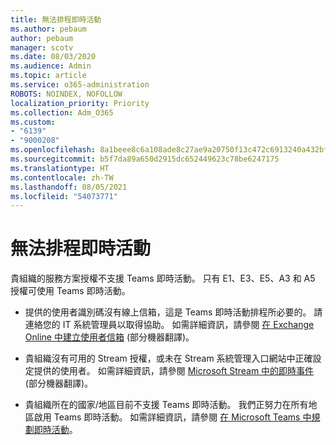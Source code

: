```yaml
---
title: 無法排程即時活動
ms.author: pebaum
author: pebaum
manager: scotv
ms.date: 08/03/2020
ms.audience: Admin
ms.topic: article
ms.service: o365-administration
ROBOTS: NOINDEX, NOFOLLOW
localization_priority: Priority
ms.collection: Adm_O365
ms.custom:
- "6139"
- "9000208"
ms.openlocfilehash: 8a1beee8c6a108ade8c27ae9a20750f13c472c6913240a432bfb0599a1a715b6
ms.sourcegitcommit: b5f7da89a650d2915dc652449623c78be6247175
ms.translationtype: HT
ms.contentlocale: zh-TW
ms.lasthandoff: 08/05/2021
ms.locfileid: "54073771"
---
```

# <a name="unable-to-schedule-a-live-event"></a>無法排程即時活動

貴組織的服務方案授權不支援 Teams 即時活動。 只有 E1、E3、E5、A3 和 A5 授權可使用 Teams 即時活動。

- 提供的使用者識別碼沒有線上信箱，這是 Teams 即時活動排程所必要的。 請連絡您的 IT 系統管理員以取得協助。 如需詳細資訊，請參閱 [在 Exchange Online 中建立使用者信箱](https://docs.microsoft.com/exchange/recipients-in-exchange-online/create-user-mailboxes) (部分機器翻譯)。

- 貴組織沒有可用的 Stream 授權，或未在 Stream 系統管理入口網站中正確設定提供的使用者。 如需詳細資訊，請參閱 [Microsoft Stream 中的即時事件](https://docs.microsoft.com/stream/live-event-overview) (部分機器翻譯)。

- 貴組織所在的國家/地區目前不支援 Teams 即時活動。 我們正努力在所有地區啟用 Teams 即時活動。 如需詳細資訊，請參閱 [在 Microsoft Teams 中規劃即時活動](https://docs.microsoft.com/microsoftteams/teams-live-events/plan-for-teams-live-events)。